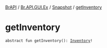 [BrAPI](../../index.md) / [Br.API.GUI.Ex](../index.md) / [Snapshot](index.md) / [getInventory](./get-inventory.md)

# getInventory

`abstract fun getInventory(): `[`Inventory`](https://hub.spigotmc.org/javadocs/spigot/org/bukkit/inventory/Inventory.html)`!`